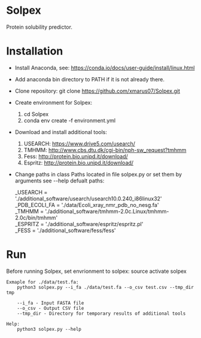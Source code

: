 # Solpex
Protein solubility predictor.

# Installation

  - Install Anaconda, see: https://conda.io/docs/user-guide/install/linux.html
  - Add anaconda bin directory to PATH if it  is not already there.
  - Clone repository: git clone https://github.com/xmarus07/Solpex.git
  - Create environment for Solpex:
	  1. cd Solpex
	  2. conda env create -f environment.yml

- Download and install additional tools:
	1. USEARCH: https://www.drive5.com/usearch/
	2. TMHMM: http://www.cbs.dtu.dk/cgi-bin/nph-sw_request?tmhmm
	3. Fess: http://protein.bio.unipd.it/download/
	4. Espritz: http://protein.bio.unipd.it/download/
- Change paths in class Paths located in file solpex.py or set them by arguments see --help defualt paths:
   
    _USEARCH = './additional_software/usearch/usearch10.0.240_i86linux32'  
	_PDB_ECOLI_FA = './data/Ecoli_xray_nmr_pdb_no_nesg.fa'  
    _TMHMM = './additional_software/tmhmm-2.0c.Linux/tmhmm-2.0c/bin/tmhmm'  
	_ESPRITZ = './additional_software/espritz/espritz.pl'  
	_FESS = './additional_software/fess/fess'

# Run

Before running Solpex, set envrionment to solpex: source activate solpex
	
	Exmaple for ./data/test.fa:
		python3 solpex.py --i_fa ./data/test.fa --o_csv test.csv --tmp_dir tmp
		
		--i_fa - Input FASTA file
		--o_csv - Output CSV file
		--tmp_dir - Directory for temporary results of additional tools
		
	Help:
		python3 solpex.py --help

